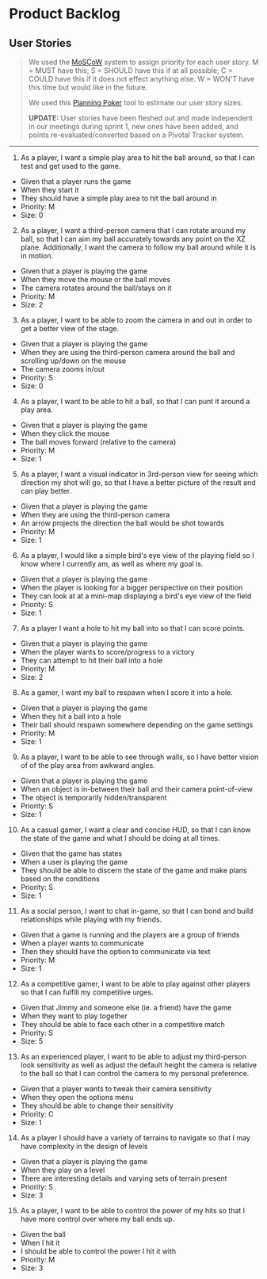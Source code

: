 # Product Backlog

## User Stories

> We used the [MoSCoW](https://dzone.com/articles/6-backlog-prioritization) system to assign priority for each user story.
> M = MUST have this; S = SHOULD have this if at all possible; C = COULD have this if it does not effect anything else.
> W = WON'T have this time but would like in the future.
> 
> We used this [Planning Poker](https://www.pointingpoker.com/) tool to estimate our user story sizes.
>
> **UPDATE:** User stories have been fleshed out and made independent in our meetings during sprint 1, new ones have been added, and points re-evaluated/converted based on a Pivotal Tracker system.

---

1. As a player, I want a simple play area to hit the ball around, so that I can test and get used to the game.
- Given that a player runs the game
- When they start it
- They should have a simple play area to hit the ball around in
- Priority: M
- Size: 0
2. As a player, I want a third-person camera that I can rotate around my ball, so that I can aim my ball accurately towards any point on the XZ plane. Additionally, I want the camera to follow my ball around while it is in motion.
- Given that a player is playing the game
- When they move the mouse or the ball moves
- The camera rotates around the ball/stays on it
- Priority: M
- Size: 2
3. As a player, I want to be able to zoom the camera in and out in order to get a better view of the stage.
- Given that a player is playing the game
- When they are using the third-person camera around the ball and scrolling up/down on the mouse
- The camera zooms in/out
- Priority: S
- Size: 0
4. As a player, I want to be able to hit a ball, so that I can punt it around a play area.
- Given that a player is playing the game
- When they click the mouse
- The ball moves forward (relative to the camera)
- Priority: M
- Size: 1
5. As a player, I want a visual indicator in 3rd-person view for seeing which direction my shot will go, so that I have a better picture of the result and can play better.
- Given that a player is playing the game
- When they are using the third-person camera
- An arrow projects the direction the ball would be shot towards
- Priority: M
- Size: 1
6. As a player, I would like a simple bird's eye view of the playing field so I know where I currently am, as well as where my goal is.
- Given that a player is playing the game
- When the player is looking for a bigger perspective on their position
- They can look at at a mini-map displaying a bird's eye view of the field
- Priority: S
- Size: 1
7. As a player I want a hole to hit my ball into so that I can score points.
- Given that a player is playing the game
- When the player wants to score/progress to a victory
- They can attempt to hit their ball into a hole
- Priority: M
- Size: 2
8. As a gamer, I want my ball to respawn when I score it into a hole.
- Given that a player is playing the game
- When they hit a ball into a hole
- Their ball should respawn somewhere depending on the game settings
- Priority: M
- Size: 1
9. As a player, I want to be able to see through walls, so I have better vision of of the play area from awkward angles.
- Given that a player is playing the game
- When an object is in-between their ball and their camera point-of-view
- The object is temporarily hidden/transparent
- Priority: S
- Size: 1
10. As a casual gamer, I want a clear and concise HUD, so that I can know the state of the game and what I should be doing at all times.
- Given that the game has states
- When a user is playing the game
- They should be able to discern the state of the game and make plans based on the conditions
- Priority: S
- Size: 1
11. As a social person, I want to chat in-game, so that I can bond and build relationships while playing with my friends.
- Given that a game is running and the players are a group of friends
- When a player wants to communicate
- Then they should have the option to communicate via text
- Priority: M
- Size: 1
12. As a competitive gamer, I want to be able to play against other players so that I can fulfill my competitive urges.
- Given that Jimmy and someone else (ie. a friend) have the game
- When they want to play together
- They should be able to face each other in a competitive match
- Priority: S
- Size: 5
13. As an experienced player, I want to be able to adjust my third-person look sensitivity as well as adjust the default height the camera is relative to the ball so that I can control the camera to my personal preference.
- Given that a player wants to tweak their camera sensitivity
- When they open the options menu
- They should be able to change their sensitivity
- Priority: C
- Size: 1
14. As a player I should have a variety of terrains to navigate  so that I may have complexity in the design of levels
- Given that a player is playing the game
- When they play on a level
- There are interesting details and varying sets of terrain present
- Priority: S
- Size: 3

15. As a player, I want to be able to control the power of my hits so that I have more control over where my ball ends up.
- Given the ball
- When I hit it
- I should be able to control the power I hit it with
- Priority: M
- Size: 3